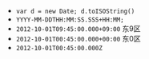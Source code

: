 - `var d = new Date; d.toISOString()`
- `YYYY-MM-DDTHH:MM:SS.SSS+HH:MM;`
- `2012-10-01T09:45:00.000+09:00` 东9区
- `2012-10-01T00:45:00.000+00:00` 东0区
- `2012-10-01T00:45:00.000Z`